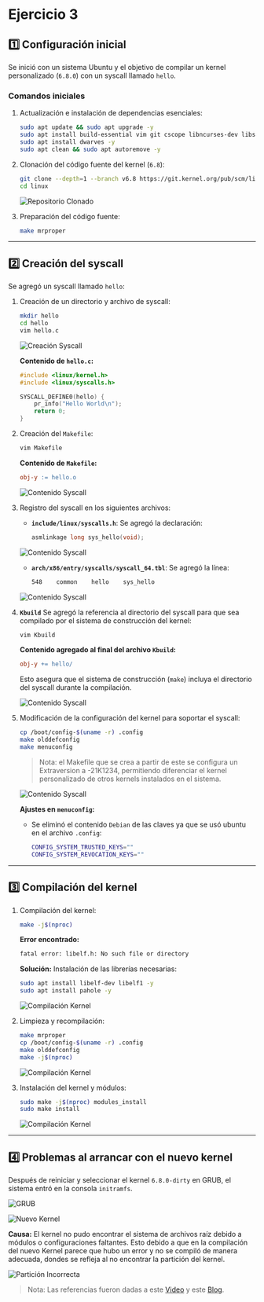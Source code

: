 # Ejercicio 3

## **1️⃣ Configuración inicial**

Se inició con un sistema Ubuntu y el objetivo de compilar un kernel personalizado (`6.8.0`) con un syscall llamado `hello`.

### **Comandos iniciales**

1. Actualización e instalación de dependencias esenciales:

   ```bash
   sudo apt update && sudo apt upgrade -y
   sudo apt install build-essential vim git cscope libncurses-dev libssl-dev bison flex -y
   sudo apt install dwarves -y
   sudo apt clean && sudo apt autoremove -y
   ```

2. Clonación del código fuente del kernel (`6.8`):

   ```bash
   git clone --depth=1 --branch v6.8 https://git.kernel.org/pub/scm/linux/kernel/git/torvalds/linux.git
   cd linux
   ```

   ![Repositorio Clonado](../images/repositorio_kernel.png "Repositorio Clonado")

3. Preparación del código fuente:

   ```bash
   make mrproper
   ```

---

## **2️⃣ Creación del syscall**

Se agregó un syscall llamado `hello`:

1. Creación de un directorio y archivo de syscall:

   ```bash
   mkdir hello
   cd hello
   vim hello.c
   ```

   ![Creación Syscall](../images/ambiente.png "Creación Syscall")

   **Contenido de `hello.c`:**

   ```c
   #include <linux/kernel.h>
   #include <linux/syscalls.h>

   SYSCALL_DEFINE0(hello) {
       pr_info("Hello World\n");
       return 0;
   }
   ```

2. Creación del `Makefile`:

   ```bash
   vim Makefile
   ```

   **Contenido de `Makefile`:**

   ```makefile
   obj-y := hello.o
   ```

   ![Contenido Syscall](../images/configuracion_archivos.png "Contenido Syscall")

3. Registro del syscall en los siguientes archivos:

   - **`include/linux/syscalls.h`**: Se agregó la declaración:

     ```c
     asmlinkage long sys_hello(void);
     ```

    ![Contenido Syscall](../images/configuracion_llamada_sistema.png "Contenido Syscall")

   - **`arch/x86/entry/syscalls/syscall_64.tbl`**: Se agregó la línea:

     ```bash
     548    common    hello    sys_hello
     ```

    ![Contenido Syscall](../images/configuracion_x86.png "Contenido Syscall")

4. **`Kbuild`**
   Se agregó la referencia al directorio del syscall para que sea compilado por el sistema de construcción del kernel:

   ```bash
   vim Kbuild
   ```

   **Contenido agregado al final del archivo `Kbuild`:**

   ```makefile
   obj-y += hello/
   ```

   Esto asegura que el sistema de construcción (`make`) incluya el directorio del syscall durante la compilación.

   ![Contenido Syscall](../images/configuracion_kbuild.png "Contenido Syscall")

5. Modificación de la configuración del kernel para soportar el syscall:

   ```bash
   cp /boot/config-$(uname -r) .config
   make olddefconfig
   make menuconfig
   ```

   > Nota: el Makefile que se crea a partir de este se configura un Extraversion a -21K1234, permitiendo diferenciar el kernel personalizado de otros kernels instalados en el sistema.

   ![Contenido Syscall](../images/ejecucion.png "Contenido Syscall")

   **Ajustes en `menuconfig`:**
   - Se eliminó el contenido `Debian` de las claves ya que se usó ubuntu en el archivo `.config`:

     ```bash
     CONFIG_SYSTEM_TRUSTED_KEYS=""
     CONFIG_SYSTEM_REVOCATION_KEYS=""
     ```

---

## **3️⃣ Compilación del kernel**

1. Compilación del kernel:

   ```bash
   make -j$(nproc)
   ```

   **Error encontrado:**

   ```bash
   fatal error: libelf.h: No such file or directory
   ```

   **Solución:**
   Instalación de las librerías necesarias:

   ```bash
   sudo apt install libelf-dev libelf1 -y
   sudo apt install pahole -y
   ```

   ![Compilación Kernel](../images/instalacion_nuevas_librerias.png "Compilación Kernel")

2. Limpieza y recompilación:

   ```bash
   make mrproper
   cp /boot/config-$(uname -r) .config
   make olddefconfig
   make -j$(nproc)
   ```

   ![Compilación Kernel](../images/nuevas_librerias.png "Compilación Kernel")

3. Instalación del kernel y módulos:

   ```bash
   sudo make -j$(nproc) modules_install
   sudo make install
   ```

   ![Compilación Kernel](../images/compilacion.png "Compilación Kernel")

---

## **4️⃣ Problemas al arrancar con el nuevo kernel**

Después de reiniciar y seleccionar el kernel `6.8.0-dirty` en GRUB, el sistema entró en la consola `initramfs`.

![GRUB](../images/grub.png "GRUB")

![Nuevo Kernel](../images/new_kernel.png "Nuevo Kernel")

**Causa:**
El kernel no pudo encontrar el sistema de archivos raíz debido a módulos o configuraciones faltantes. Esto debido a que en la compilación del nuevo Kernel parece que hubo un error y no se compiló de manera adecuada, dondes se refleja al no encontrar la partición del kernel.

![Partición Incorrecta](../images/particion_incorrecta.png "Partición Incorrecta")

> Nota:  Las referencias fueron dadas a este [Video](https://www.youtube.com/watch?v=mK2Oe9DzvrY) y este [Blog](https://medium.com/@aryan20/create-custom-system-call-on-linux-6-8-126edef6caaf).
